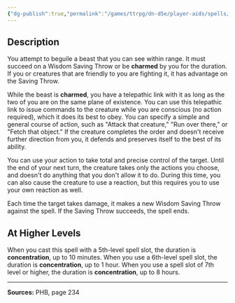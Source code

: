 ```yaml
---
{"dg-publish":true,"permalink":"/games/ttrpg/dn-d5e/player-aids/spells/level-4/dominate-beast/","tags":["TTRPG/DND/5e","verbal","somatic","concentration"]}
---
```



## Description
You attempt to beguile a beast that you can see within range.
It must succeed on a Wisdom Saving Throw or be **charmed** by you for the duration.
If you or creatures that are friendly to you are fighting it, it has advantage on the Saving Throw.

While the beast is **charmed**, you have a telepathic link with it as long as the two of you are on the same plane of existence.
You can use this telepathic link to issue commands to the creature while you are conscious (no action required), which it does its best to obey.
You can specify a simple and general course of action, such as "Attack that creature," "Run over there," or "Fetch that object."
If the creature completes the order and doesn't receive further direction from you, it defends and preserves itself to the best of its ability.

You can use your action to take total and precise control of the target.
Until the end of your next turn, the creature takes only the actions you choose, and doesn't do anything that you don't allow it to do.
During this time, you can also cause the creature to use a reaction, but this requires you to use your own reaction as well.

Each time the target takes damage, it makes a new Wisdom Saving Throw against the spell.
If the Saving Throw succeeds, the spell ends.

## At Higher Levels
When you cast this spell with a 5th-level spell slot, the duration is **concentration**, up to 10 minutes.
When you use a 6th-level spell slot, the duration is **concentration**, up to 1 hour.
When you use a spell slot of 7th level or higher, the duration is **concentration**, up to 8 hours.

---

**Sources:** PHB, page 234
